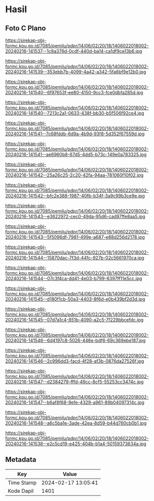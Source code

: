 # Hasil

## Foto C Plano

https://sirekap-obj-formc.kpu.go.id/7085/pemilu/pdpr/14/06/02/20/18/1406022018002-20240216-141537--1c8a376d-0cdf-440d-ba14-ca1df9ce13b6.jpg

https://sirekap-obj-formc.kpu.go.id/7085/pemilu/pdpr/14/06/02/20/18/1406022018002-20240216-141539--353ebb7b-4099-4a42-a342-5fa6bf9e12b0.jpg

https://sirekap-obj-formc.kpu.go.id/7085/pemilu/pdpr/14/06/02/20/18/1406022018002-20240216-141540--6f97653f-ee80-4150-9cc3-fce0dbfa285d.jpg

https://sirekap-obj-formc.kpu.go.id/7085/pemilu/pdpr/14/06/02/20/18/1406022018002-20240216-141540--7213c2a1-0633-438f-bb30-b5f506f92ce4.jpg

https://sirekap-obj-formc.kpu.go.id/7085/pemilu/pdpr/14/06/02/20/18/1406022018002-20240216-141541--7c68fddb-6d9a-4b9d-93f8-5d352f67559d.jpg

https://sirekap-obj-formc.kpu.go.id/7085/pemilu/pdpr/14/06/02/20/18/1406022018002-20240216-141541--ae6960b8-67d5-4dd5-b73c-149e0a783325.jpg

https://sirekap-obj-formc.kpu.go.id/7085/pemilu/pdpr/14/06/02/20/18/1406022018002-20240216-141542--25a26c25-2c20-42fa-94aa-781060f10f02.jpg

https://sirekap-obj-formc.kpu.go.id/7085/pemilu/pdpr/14/06/02/20/18/1406022018002-20240216-141542--bfc2e388-1987-40fb-b34f-3a9c99b3ce9e.jpg

https://sirekap-obj-formc.kpu.go.id/7085/pemilu/pdpr/14/06/02/20/18/1406022018002-20240216-141543--e3622972-cec0-49da-95d6-cad97ffe8aa5.jpg

https://sirekap-obj-formc.kpu.go.id/7085/pemilu/pdpr/14/06/02/20/18/1406022018002-20240216-141543--5f5096df-7981-499e-a687-e88d256d2178.jpg

https://sirekap-obj-formc.kpu.go.id/7085/pemilu/pdpr/14/06/02/20/18/1406022018002-20240216-141544--15870dac-7f3d-44fc-927b-02c5661970ca.jpg

https://sirekap-obj-formc.kpu.go.id/7085/pemilu/pdpr/14/06/02/20/18/1406022018002-20240216-141544--07c3f4ca-dd41-4e03-b799-6397ff11e5cc.jpg

https://sirekap-obj-formc.kpu.go.id/7085/pemilu/pdpr/14/06/02/20/18/1406022018002-20240216-141545--d180f1cb-50a3-4403-8f6d-e0b439bf2d3d.jpg

https://sirekap-obj-formc.kpu.go.id/7085/pemilu/pdpr/14/06/02/20/18/1406022018002-20240216-141545--07d7a1c4-851b-4090-a2c5-7f229bbcefdc.jpg

https://sirekap-obj-formc.kpu.go.id/7085/pemilu/pdpr/14/06/02/20/18/1406022018002-20240216-141546--6d4197c8-5026-446e-bdf6-69c369ebe187.jpg

https://sirekap-obj-formc.kpu.go.id/7085/pemilu/pdpr/14/06/02/20/18/1406022018002-20240216-141546--2c996dd3-facd-4f28-af3b-0876da27526f.jpg

https://sirekap-obj-formc.kpu.go.id/7085/pemilu/pdpr/14/06/02/20/18/1406022018002-20240216-141547--d2384279-fffd-49cc-8cf5-55253cc3474c.jpg

https://sirekap-obj-formc.kpu.go.id/7085/pemilu/pdpr/14/06/02/20/18/1406022018002-20240216-141547--b6af8f68-9efe-4329-a961-89b04097314c.jpg

https://sirekap-obj-formc.kpu.go.id/7085/pemilu/pdpr/14/06/02/20/18/1406022018002-20240216-141548--a6c5ba1e-3ade-42ea-8d59-b44d760cb0b1.jpg

https://sirekap-obj-formc.kpu.go.id/7085/pemilu/pdpr/14/06/02/20/18/1406022018002-20240216-141538--e2c5cd19-e425-404b-b1a4-50159373634a.jpg


## Metadata

| Key        | Value               |
| ---------- | ------------------- |
| Time Stamp | 2024-02-17 13:05:41 |
| Kode Dapil | 1401                |



